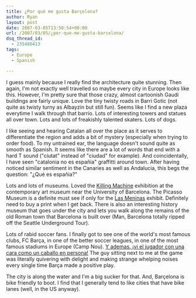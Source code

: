 ```yaml
---
title: ¿Por qué me gusta Barçelona?
author: Ryan
layout: post
date: 2007-03-05T13:50:54+00:00
url: /2007/03/05/¿por-que-me-gusta-barcelona/
dsq_thread_id:
  - 235480413
tags:
  - Europe
  - Spanish

---
```

I guess mainly because I really find the architecture quite stunning. Then
again, I'm not exactly well travelled so maybe every city in Europe looks like
this. However, I'm pretty sure that those crazy, almost cartoonish Gaudi
buildings are fairly unique. Love the tiny twisty roads in Barri Gotic (not
quite as twisty turny as Albayzin but still fun). Seems like I find a new plaza
everytime I walk through that barrio. Lots of interesting towers and statues
all over town. Lots and lots of freakishly talented skaters. Lots of dogs.

I like seeing and hearing Catalan all over the place as it serves to
differentiate the region and adds a bit of mystery (especially when trying to
order food). To my untrained ear, the language doesn't sound quite as smooth as
Spanish. It seems like there are a lot of words that end with a hard T sound
("ciutat" instead of "ciudad" for example). And coincidentally, I have seen
"catalonia no es españia" graffitti around town. After having noticed similar
sentiment in the Canaries as well as Andalucia, this begs the question: "¿Qué
es españia?"

Lots and lots of museums. Loved the [Killing Machine][1] exhibition at the
contemporary art museum near the University of Barcelona. The Picasso Museum is
a definite must see if only for the [Las Meninas][2] exhibit. Definitely need
to buy a print when I get back. There is also an interesting history museum
that goes under the city and lets you walk along the remains of the old Roman
town that Barcelona is built over (Man, Barcelona totally ripped off the
Seattle Underground Tour).

Lots of rabid soccer fans. I finally got to see one of the world's most famous
clubs, FC Barça, in one of the better soccer leagues, in one of the most famous
stadiums in Europe (Camp Nou). [Y ademas, ¡vi el jugador con una cara como un
caballo en persona!][3] The guy sitting next to me at the game was literally
quivering with delight and making strange whelping noises every single time
Barça made a positive play.

The city is along the water and I'm a big sucker for that. And, Barçelona is
bike friendly to boot. I find that I generally tend to like cities that have
bike lanes (well, in the US anyway).

 [1]: http://www.macba.es/controller.php?p_action=show_page&pagina_id=28&inst_id=21691&lang=ENG&PHPSESSID=48ivngno2eg40eqglm77qheuk4
 [2]: http://en.wikipedia.org/wiki/Las_Meninas
 [3]: http://en.wikipedia.org/wiki/Ronaldinho